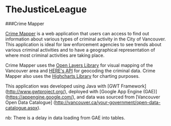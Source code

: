 # TheJusticeLeague
###Crime Mapper


[Crime Mapper](http://crimemapper310.appspot.com/) is a web application that users can access to find out information about various types of criminal activity in the City of Vancouver. This application is ideal for law enforcement agencies to see trends about various criminal activities and to have a geographical representation of where most criminal activities are taking place. 

Crime Mapper uses the [Open Layers Library](http://demo.gwt-openlayers.org/gwt_ol_showcase/GwtOpenLayersShowcase.html) for visual mapping of the Vancouver area and [HERE's API](https://developer.here.com/) for geocoding the criminal data.  Crime Mapper also uses the [Highcharts Library](http://www.moxiegroup.com/moxieapps/gwt-highcharts/) for charting purposes. 

This application was developed using Java with [GWT Framework] (http://www.gwtproject.org/), deployed with [Google App Engine (GAE)] (https://appengine.google.com/), and data was sourced from [Vancouver Open Data Catalogue] (http://vancouver.ca/your-government/open-data-catalogue.aspx). 


nb: There is a delay in data loading from GAE into tables. 
